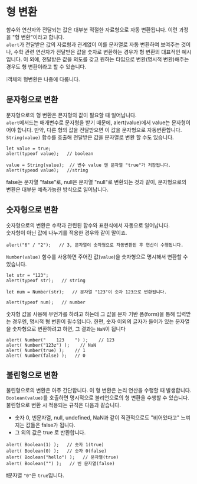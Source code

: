 # 형 변환
함수와 연산자와 전달되는 값은 대부분 적절한 자료형으로 자동 변환됩니다. 이런 과정을 "형 변환"이라고 합니다.   
`alert`가 전달받은 값의 자료형과 관계없이 이를 문자열로 자동 변환하여 보여주는 것이나, 수학 관련 연산자가 전달받은 값을 숫자로 변환하는 경우가 형 변환의 대표적인 예시입니다.
이 외에, 전달받은 값을 의도를 갖고 원하는 타입으로 변환(명시적 변환)해주는 경우도 형 변환이라고 할 수 있습니다.

❕객체의 형변환은 나중에 다룹니다.


## 문자형으로 변환

문자형으로의 형 변환은 믄자형의 값이 필요할 때 일어납니다.   
`alert`메서드는 매개변수로 문자형을 받기 때문에, alert(value)에서 value는 문자형이어야 합니다. 만약, 다른 형의 값을 전달받으면 이 값을 문자형으로 자동변환합니다.   
`String(value)` 함수를 호출해 전달받은 값을 문자열로 변환 할 수도 있습니다.   

```
let value = true;
alert(typeof value);   // boolean

value = String(value);  // 변수 value 엔 문자열 "true"가 저장됩니다.
alert(typeod value);   //string
```
false는 문자열 "false"로, null은 문자열 "null"로 변환되는 것과 같이, 문자형으로의 변환은 대부분 예측가능한 방식으로 일어납니다.


## 숫자형으로 변환
숫자형으로의 변환은 수학과 관련된 함수와 표현식에서 자동으로 일어납니다.   
숫자형이 아닌 값에 나누기를 적용한 경우와 같이 말이죠.
```
alert("6" / "2");   // 3, 문자열이 숫자형으로 자동변환된 후 연산이 수행됩니다.
```
`Number(value)` 함수를 사용하면 주어진 값(`value`)을 숫자형으로 명시해서 변환할 수 있습니다.
```
let str = "123";
alert(typeof str);   // string

let num = Number(str);   // 문자열 "123"이 숫자 123으로 변환됩니다.

alert(typeof num);   // number
```
숫자형 값을 사용해 무언가를 하려고 하는데 그 값을 문자 기반 폼(form)을 통해 입력받는 경우엔, 명시적 형 변환이 필수입니다.
한편, 숫자 이외의 글자가 들어가 있는 문자열을 숫자형으로 변환하려고 하면, 그 결과는 `NaN`이 됩니다

```
alert( Number("    123    ") );    // 123
alert( Number("123z") );    // NaN
alert( Number(true) );    // 1
alert( Number(false) );   // 0
```


## 불린형으로 변환
불린형으로의 변환은 아주 간단합니다.
이 형 변환은 논리 연산을 수행할 때 발생합니다. `Boolean(value)`를 호출하면 명시적으로 불리언으로의 형 변환을 수행할 수 있습니다.   
불린형으로 변환 시 적용되는 규칙은 다음과 같습니다.
- 숫자 0, 빈문자열, null, undefined, NaN과 같이 직관적으로도 "비어있다고" 느껴지는 값들은 false가 됩니다.
- 그 외의 값은 true 로 반환합니다.

```
alert( Boolean(1) );   // 숫자 1(true)
alert( Boolean(0) );   // 숫자 0(false)
alert( Boolean("hello") );   // 문자열(true)
alert( Boolean("") );   // 빈 문자열(false)
```
❗문자열 `"0"`은 `true`입니다.
